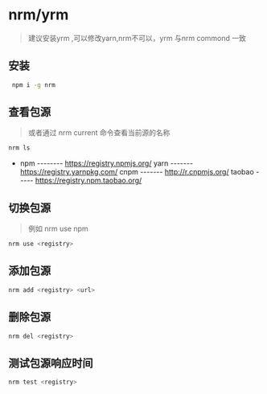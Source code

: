 # nrm/yrm
> 建议安装yrm ,可以修改yarn,nrm不可以，yrm 与nrm commond 一致
## 安装
```bash
 npm i -g nrm
```

## 查看包源
> 或者通过 nrm current 命令查看当前源的名称
```bash
nrm ls
```
* npm -------- https://registry.npmjs.org/
  yarn ------- https://registry.yarnpkg.com/
  cnpm ------- http://r.cnpmjs.org/
  taobao ----- https://registry.npm.taobao.org/

## 切换包源
> 例如 nrm use npm
```bash
nrm use <registry>
```

## 添加包源
```bash
nrm add <registry> <url>
```

## 删除包源
```bash
nrm del <registry>
```

## 测试包源响应时间
```bash
nrm test <registry>
```